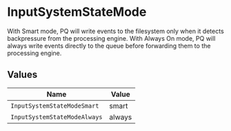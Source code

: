 # InputSystemStateMode

With Smart mode, PQ will write events to the filesystem only when it detects backpressure from the processing engine. With Always On mode, PQ will always write events directly to the queue before forwarding them to the processing engine.


## Values

| Name                         | Value                        |
| ---------------------------- | ---------------------------- |
| `InputSystemStateModeSmart`  | smart                        |
| `InputSystemStateModeAlways` | always                       |